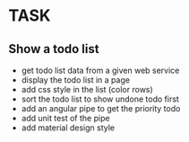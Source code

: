 # TASK

## Show a todo list

- get todo list data from a given web service
- display the todo list in a page
- add css style in the list (color rows)
- sort the todo list to show undone todo first
- add an angular pipe to get the priority todo
- add unit test of the pipe
- add material design style
